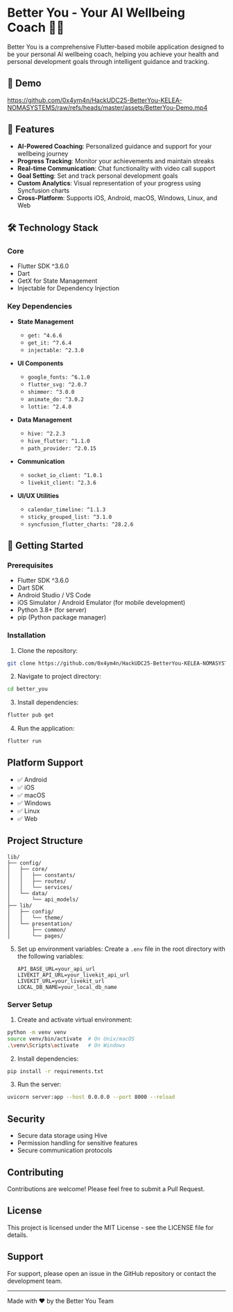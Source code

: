 # Better You - Your AI Wellbeing Coach 🧘‍♂️

Better You is a comprehensive Flutter-based mobile application designed to be your personal AI wellbeing coach, helping you achieve your health and personal development goals through intelligent guidance and tracking.

## 📱 Demo

https://github.com/0x4ym4n/HackUDC25-BetterYou-KELEA-NOMASYSTEMS/raw/refs/heads/master/assets/BetterYou-Demo.mp4

## 🌟 Features

- **AI-Powered Coaching**: Personalized guidance and support for your wellbeing journey
- **Progress Tracking**: Monitor your achievements and maintain streaks
- **Real-time Communication**: Chat functionality with video call support
- **Goal Setting**: Set and track personal development goals
- **Custom Analytics**: Visual representation of your progress using Syncfusion charts
- **Cross-Platform**: Supports iOS, Android, macOS, Windows, Linux, and Web

## 🛠 Technology Stack

### Core
- Flutter SDK ^3.6.0
- Dart
- GetX for State Management
- Injectable for Dependency Injection

### Key Dependencies
- **State Management**
  - `get: ^4.6.6`
  - `get_it: ^7.6.4`
  - `injectable: ^2.3.0`

- **UI Components**
  - `google_fonts: ^6.1.0`
  - `flutter_svg: ^2.0.7`
  - `shimmer: ^3.0.0`
  - `animate_do: ^3.0.2`
  - `lottie: ^2.4.0`

- **Data Management**
  - `hive: ^2.2.3`
  - `hive_flutter: ^1.1.0`
  - `path_provider: ^2.0.15`

- **Communication**
  - `socket_io_client: ^1.0.1`
  - `livekit_client: ^2.3.6`

- **UI/UX Utilities**
  - `calendar_timeline: ^1.1.3`
  - `sticky_grouped_list: ^3.1.0`
  - `syncfusion_flutter_charts: ^28.2.6`

## 🚀 Getting Started

### Prerequisites
- Flutter SDK ^3.6.0
- Dart SDK
- Android Studio / VS Code
- iOS Simulator / Android Emulator (for mobile development)
- Python 3.8+ (for server)
- pip (Python package manager)


### Installation

1. Clone the repository:
```bash
git clone https://github.com/0x4ym4n/HackUDC25-BetterYou-KELEA-NOMASYSTEMS.git
```

2. Navigate to project directory:
```bash
cd better_you
```

3. Install dependencies:
```bash
flutter pub get
```

4. Run the application:
```bash
flutter run
```

## Platform Support

- ✅ Android
- ✅ iOS
- ✅ macOS
- ✅ Windows
- ✅ Linux
- ✅ Web

## Project Structure

```
lib/
├── config/
│   ├── core/
│   │   ├── constants/
│   │   ├── routes/
│   │   └── services/
│   └── data/
│       └── api_models/
├── lib/
│   ├── config/
│   │   └── theme/
│   └── presentation/
│       ├── common/
│       └── pages/
```

5. Set up environment variables:
   Create a `.env` file in the root directory with the following variables:
   ```
   API_BASE_URL=your_api_url
   LIVEKIT_API_URL=your_livekit_api_url
   LIVEKIT_URL=your_livekit_url
   LOCAL_DB_NAME=your_local_db_name
   ```

### Server Setup

1. Create and activate virtual environment:
```bash
python -m venv venv
source venv/bin/activate  # On Unix/macOS
.\venv\Scripts\activate   # On Windows
```

2. Install dependencies:
```bash
pip install -r requirements.txt
```

3. Run the server:
```bash
uvicorn server:app --host 0.0.0.0 --port 8000 --reload
```

## Security

- Secure data storage using Hive
- Permission handling for sensitive features
- Secure communication protocols

## Contributing

Contributions are welcome! Please feel free to submit a Pull Request.

## License

This project is licensed under the MIT License - see the LICENSE file for details.

## Support

For support, please open an issue in the GitHub repository or contact the development team.

---

Made with ❤️ by the Better You Team